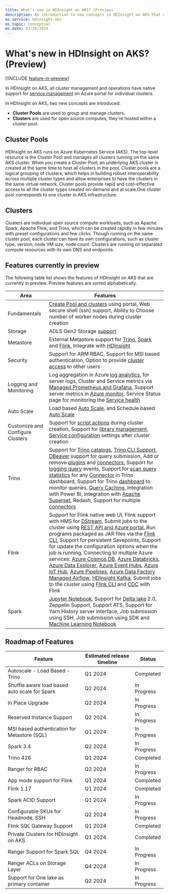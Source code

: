 ```yaml
---
title: What's new in HDInsight on AKS? (Preview)
description: An introduction to new concepts in HDInsight on AKS that aren't in HDInsight.
ms.service: hdinsight-aks
ms.topic: conceptual
ms.date: 03/20/2024
---
```


# What's new in HDInsight on AKS? (Preview)

[!INCLUDE [feature-in-preview](includes/feature-in-preview.md)]

In HDInsight on AKS, all cluster management and operations have native support for [service management](./service-configuration.md) on Azure portal for individual clusters. 

In HDInsight on AKS, two new concepts are introduced:

* **Cluster Pools** are used to group and manage clusters.
* **Clusters** are used for open source computes, they're hosted within a cluster pool. 

## Cluster Pools

HDInsight on AKS runs on Azure Kubernetes Service (AKS). The top-level resource is the Cluster Pool and manages all clusters running on the same AKS cluster. When you create a Cluster Pool, an underlying AKS cluster is created at the same time to host all clusters in the pool. Cluster pools are a logical grouping of clusters, which helps in building robust interoperability across multiple cluster types and allow enterprises to have the clusters in the same virtual network. Cluster pools provide rapid and cost-effective access to all the cluster types created on-demand and at scale.One cluster pool corresponds to one cluster in AKS infrastructure.

## Clusters

Clusters are individual open source compute workloads, such as Apache Spark, Apache Flink, and Trino, which can be created rapidly in few minutes with preset configurations and few clicks. Though running on the same cluster pool, each cluster can have its own configurations, such as cluster type, version, node VM size, node count. Clusters are running on separated compute resources with its own DNS and endpoints.

## Features currently in preview

The following table list shows the features of HDInsight on AKS that are currently in preview. Preview features are sorted alphabetically.

|	Area |	Features	|	
|	---	|	---	|
|	Fundamentals	|	[Create Pool and clusters](./quickstart-create-cluster.md) using portal,	Web secure shell (ssh) support, Ability to Choose number of worker nodes during cluster creation	|	
|	Storage	|	ADLS Gen2 Storage [support](./cluster-storage.md)	|	
|	Metastore	|	External Metastore support for [Trino](./trino/trino-connect-to-metastore.md), [Spark](./spark/use-hive-metastore.md) and [Flink](./flink/use-hive-metastore-datastream.md),	Integrate with [HDInsight](overview.md#connectivity-to-hdinsight)|		
|	Security	|	Support for ARM RBAC,	Support for MSI based authentication,	Option to provide [cluster access](./hdinsight-on-aks-manage-authorization-profile.md) to other users	|	
|	Logging and Monitoring	|	Log aggregation in Azure [log analytics](./how-to-azure-monitor-integration.md), for server logs,	Cluster and Service metrics via [Managed Prometheus and Grafana](./monitor-with-prometheus-grafana.md),	Support server metrics in [Azure monitor](/azure/azure-monitor/overview),	Service Status page for monitoring the [Service health](./service-health.md)	|	
|	Auto Scale	|	Load based [Auto Scale](hdinsight-on-aks-autoscale-clusters.md#create-a-cluster-with-load-based-auto-scale), and Schedule based [Auto Scale](hdinsight-on-aks-autoscale-clusters.md#create-a-cluster-with-schedule-based-auto-scale) |
|	Customize and Configure Clusters	|	Support for [script actions](./manage-script-actions.md) during cluster creation, Support for [library management](./spark/library-management.md), [Service configuration](./service-configuration.md) settings after cluster creation	|	
|	Trino	|	Support for [Trino catalogs](./trino/trino-add-catalogs.md), [Trino CLI Support](./trino/trino-ui-command-line-interface.md), [DBeaver](./trino/trino-ui-dbeaver.md) support for query submission,	Add or remove [plugins](./trino/trino-custom-plugins.md) and [connectors](./trino/trino-connectors.md), Support for [logging query](./trino/trino-query-logging.md) events, Support for [scan query statistics](./trino/trino-scan-stats.md) for any [Connector](./trino/trino-connectors.md) in Trino dashboard, Support for Trino [dashboard](./trino/trino-ui.md) to monitor queries, [Query Caching](./trino/trino-caching.md), Integration with Power BI, Integration with [Apache Superset](./trino/trino-superset.md), Redash, Support for multiple [connectors](./trino/trino-connectors.md) |
|	Flink	|	Support for Flink native web UI, Flink support with HMS for [DStream](./flink/use-hive-metastore-datastream.md), Submit jobs to the cluster using [REST API and Azure portal](./flink/flink-job-management.md), Run programs packaged as JAR files via the [Flink CLI](./flink/use-flink-cli-to-submit-jobs.md), Support for persistent Savepoints, Support for update the configuration options when the job is running,  Connecting to multiple Azure services: [Azure Cosmos DB](./flink/cosmos-db-for-apache-cassandra.md), [Azure Databricks](./flink/azure-databricks.md), [Azure Data Explorer](./flink/integration-of-azure-data-explorer.md), [Azure Event Hubs](./flink/flink-how-to-setup-event-hub.md), [Azure IoT Hub](./flink/azure-iot-hub.md), [Azure Pipelines](./flink/use-azure-pipelines-to-run-flink-jobs.md), [Azure Data Factory Managed Airflow](./flink/flink-job-orchestration.md), [HDInsight Kafka](./flink/process-and-consume-data.md), Submit jobs to the cluster using [Flink CLI](./flink/use-flink-cli-to-submit-jobs.md) and [CDC](./flink/monitor-changes-postgres-table-flink.md) with Flink |
|	Spark	|	[Jupyter Notebook](./spark/submit-manage-jobs.md), Support for [Delta lake](./spark/azure-hdinsight-spark-on-aks-delta-lake.md) 2.0, Zeppelin Support, Support ATS, Support for Yarn History server interface, Job submission using SSH, Job submission using SDK and [Machine Learning Notebook](./spark/azure-hdinsight-spark-on-aks-delta-lake.md)	|		

## Roadmap of Features

|	Feature	|	Estimated release timeline	| Status |
| --- | --- | --- |
|	Autoscale - Load Based - Trino	|	Q1 2024	| Completed |
|	Shuffle aware load based auto scale for Spark	|	Q2 2024	| In Progress |
|	In Place Upgrade	|	Q2 2024	| In Progress |
|	Reserved Instance Support 	|	Q2 2024	| In Progress |
|	MSI based authentication for Metastore (SQL)	|	Q1 2024	| In Progress |
|	Spark 3.4	|	Q2 2024	| In Progress |
|	Trino 426 |	Q1 2024	| Completed |
|	Ranger for RBAC	|	Q2 2024	| In Progress |
|	App mode support for Flink	|	Q1 2024	| Completed |
|	Flink 1.17 	|	Q1 2024	| Completed |
|	Spark ACID Support	|	Q1 2024	| In Progress|
|	Configurable SKUs for Headnode, SSH	|	Q2 2024	| In Progress|
|	Flink SQL Gateway Support	|	Q1 2024	| Completed |
|	Private Clusters for HDInsight on AKS	|	Q1 2024	| Completed |
|	Ranger Support for Spark SQL	|	Q4 2024	| In Progress |
|	Ranger ACLs on Storage Layer	|	Q4 2024	| In Progress |
|	Support for One lake as primary container	|	Q2 2024	| In Progress|
